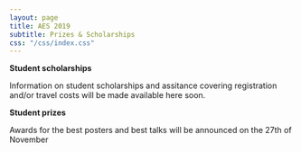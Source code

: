 ```yaml
---
layout: page
title: AES 2019
subtitle: Prizes & Scholarships
css: "/css/index.css"
---
```

  

 **Student scholarships**

Information on student scholarships and assitance covering registration and/or travel costs will be made available here soon.

**Student prizes**

Awards for the best posters and best talks will be announced on the 27th of November

